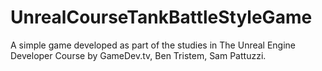 # UnrealCourseTankBattleStyleGame
A simple game developed as part of the studies in The Unreal Engine Developer Course by GameDev.tv, Ben Tristem, Sam Pattuzzi.
